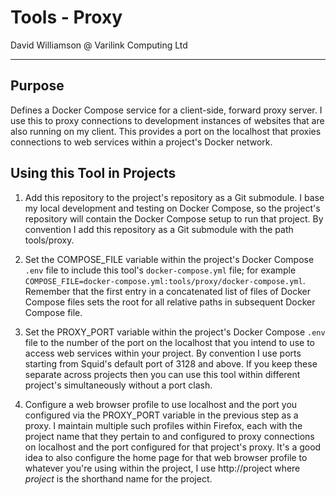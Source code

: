 # Tools - Proxy

David Williamson @ Varilink Computing Ltd

------

## Purpose

Defines a Docker Compose service for a client-side, forward proxy server. I use this to proxy connections to development instances of websites that are also running on my client. This provides a port on the localhost that proxies connections to web services within a project's Docker network.

## Using this Tool in Projects

1. Add this repository to the project's repository as a Git submodule. I base my local development and testing on Docker Compose, so the project's repository will contain the Docker Compose setup to run that project. By convention I add this repository as a Git submodule with the path tools/proxy.

2. Set the COMPOSE_FILE variable within the project's Docker Compose `.env` file to include this tool's `docker-compose.yml` file; for example `COMPOSE_FILE=docker-compose.yml:tools/proxy/docker-compose.yml`. Remember that the first entry in a concatenated list of files of Docker Compose files sets the root for all relative paths in subsequent Docker Compose file.

3. Set the PROXY_PORT variable within the project's Docker Compose `.env` file to the number of the port on the localhost that you intend to use to access web services within your project. By convention I use ports starting from Squid's default port of 3128 and above. If you keep these separate across projects then you can use this tool within different project's simultaneously without a port clash.

4. Configure a web browser profile to use localhost and the port you configured via the PROXY_PORT variable in the previous step as a proxy. I maintain multiple such profiles within Firefox, each with the project name that they pertain to and configured to proxy connections on localhost and the port configured for that project's proxy. It's a good idea to also configure the home page for that web browser profile to whatever you're using within the project, I use http://project where *project* is the shorthand name for the project.
